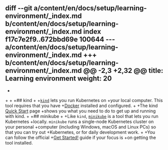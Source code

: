 diff --git a/content/en/docs/setup/learning-environment/_index.md b/content/en/docs/setup/learning-environment/_index.md
index f17c7e2f9..672bbd69e 100644
--- a/content/en/docs/setup/learning-environment/_index.md
+++ b/content/en/docs/setup/learning-environment/_index.md
@@ -2,3 +2,32 @@
 title: Learning environment
 weight: 20
 ---
+
+<!--
+{{/* There is a Netlify redirect from this page to /docs/tasks/tools/ */}}
+{{/* This page content only exists to provide a navigation stub */}}
+{{/* and to protect in case that redirect is one day removed. */}}
+
+{{/* If you're localizing this page, you only need to copy the front matter */}}
+{{/* and add a redirect into "/static/_redirects", for YOUR localization. */}}
+-->
+
+## kind
+
+[`kind`](https://kind.sigs.k8s.io/docs/) lets you run Kubernetes on
+your local computer. This tool requires that you have
+[Docker](https://docs.docker.com/get-docker/) installed and configured.
+
+The kind [Quick Start](https://kind.sigs.k8s.io/docs/user/quick-start/) page
+shows you what you need to do to get up and running with kind.
+
+## minikube
+
+Like `kind`, [`minikube`](https://minikube.sigs.k8s.io/) is a tool that lets you run Kubernetes
+locally. `minikube` runs a single-node Kubernetes cluster on your personal
+computer (including Windows, macOS and Linux PCs) so that you can try out
+Kubernetes, or for daily development work.
+
+You can follow the official
+[Get Started!](https://minikube.sigs.k8s.io/docs/start/) guide if your focus is
+on getting the tool installed.

